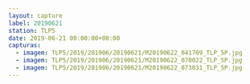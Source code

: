 ```yaml
---
layout: capture
label: 20190621
station: TLP5
date: 2019-06-21 00:00:00+00:00
capturas:
  - imagem: TLP5/2019/201906/20190621/M20190622_041709_TLP_5P.jpg
  - imagem: TLP5/2019/201906/20190621/M20190622_070022_TLP_5P.jpg
  - imagem: TLP5/2019/201906/20190621/M20190622_073031_TLP_5P.jpg
---
```

